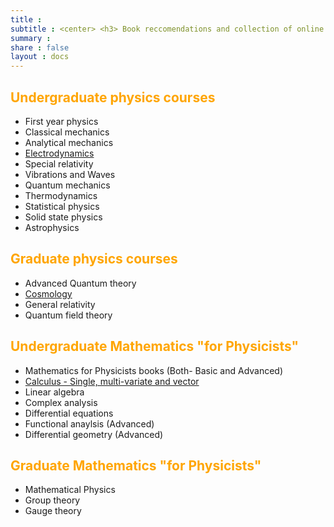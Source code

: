 ```yaml
---
title :
subtitle : <center> <h3> Book reccomendations and collection of online resources for different topics </h3> </center>
summary : 
share : false
layout : docs
---
```


## <span style="color:orange">Undergraduate physics courses </span>
- First year physics 
- Classical mechanics
- Analytical mechanics
- [Electrodynamics]({{<ref"ug/ed">}})
- Special relativity
- Vibrations and Waves
- Quantum mechanics
- Thermodynamics
- Statistical physics
- Solid state physics 
- Astrophysics 

## <span style="color:orange"> Graduate physics courses </span>
- Advanced Quantum theory
- [Cosmology]({{<ref"grad/cosmology">}})
- General relativity
- Quantum field theory

## <span style="color:orange"> Undergraduate Mathematics "for Physicists" </span>
- Mathematics for Physicists books (Both- Basic and Advanced)
- [Calculus - Single, multi-variate and vector]({{<ref"math/calculus">}})
- Linear algebra
- Complex analysis
- Differential equations
- Functional anaylsis (Advanced)
- Differential geometry (Advanced)

## <span style="color:orange"> Graduate Mathematics "for Physicists" </span>
- Mathematical Physics
- Group theory
- Gauge theory

